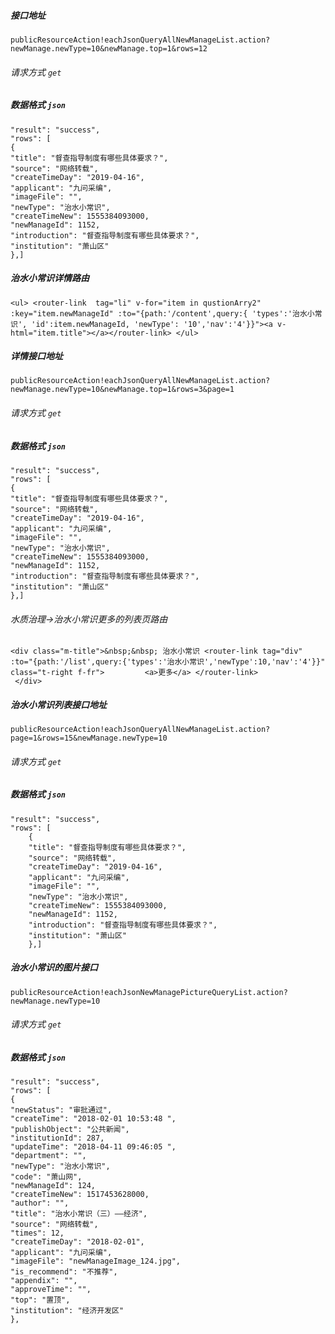 ##### 接口地址 
`publicResourceAction!eachJsonQueryAllNewManageList.action?newManage.newType=10&newManage.top=1&rows=12`

###### 请求方式 `get`

##### 数据格式  `json`

```
"result": "success",
"rows": [
{
"title": "督查指导制度有哪些具体要求？",
"source": "网络转载",
"createTimeDay": "2019-04-16",
"applicant": "九问采编",
"imageFile": "",
"newType": "治水小常识",
"createTimeNew": 1555384093000,
"newManageId": 1152,
"introduction": "督查指导制度有哪些具体要求？",
"institution": "萧山区"
},]

```    

##### 治水小常识详情路由
  `<ul> <router-link  tag="li" v-for="item in qustionArry2" :key="item.newManageId" :to="{path:'/content',query:{ 'types':'治水小常识', 'id':item.newManageId, 'newType': '10','nav':'4'}}"><a v-html="item.title"></a></router-link> </ul>`
  

##### 详情接口地址  
`publicResourceAction!eachJsonQueryAllNewManageList.action?newManage.newType=10&newManage.top=1&rows=3&page=1`

###### 请求方式  `get`

##### 数据格式   `json`

```
"result": "success",
"rows": [
{
"title": "督查指导制度有哪些具体要求？",
"source": "网络转载",
"createTimeDay": "2019-04-16",
"applicant": "九问采编",
"imageFile": "",
"newType": "治水小常识",
"createTimeNew": 1555384093000,
"newManageId": 1152,
"introduction": "督查指导制度有哪些具体要求？",
"institution": "萧山区"
},]
```    
###### 水质治理->治水小常识更多的列表页路由
```
<div class="m-title">&nbsp;&nbsp; 治水小常识 <router-link tag="div" :to="{path:'/list',query:{'types':'治水小常识','newType':10,'nav':'4'}}"   class="t-right f-fr">         <a>更多</a> </router-link>
 </div>
```
##### 治水小常识列表接口地址  
`publicResourceAction!eachJsonQueryAllNewManageList.action?page=1&rows=15&newManage.newType=10`

###### 请求方式  `get`

##### 数据格式   `json`

```
"result": "success",
"rows": [
    {
    "title": "督查指导制度有哪些具体要求？",
    "source": "网络转载",
    "createTimeDay": "2019-04-16",
    "applicant": "九问采编",
    "imageFile": "",
    "newType": "治水小常识",
    "createTimeNew": 1555384093000,
    "newManageId": 1152,
    "introduction": "督查指导制度有哪些具体要求？",
    "institution": "萧山区"
    },]
```
##### 治水小常识的图片接口
`publicResourceAction!eachJsonNewManagePictureQueryList.action?newManage.newType=10`

###### 请求方式  `get`

##### 数据格式   `json`

```
"result": "success",
"rows": [
{
"newStatus": "审批通过",
"createTime": "2018-02-01 10:53:48 ",
"publishObject": "公共新闻",
"institutionId": 287,
"updateTime": "2018-04-11 09:46:05 ",
"department": "",
"newType": "治水小常识",
"code": "萧山网",
"newManageId": 124,
"createTimeNew": 1517453628000,
"author": "",
"title": "治水小常识（三）——经济",
"source": "网络转载",
"times": 12,
"createTimeDay": "2018-02-01",
"applicant": "九问采编",
"imageFile": "newManageImage_124.jpg",
"is_recommend": "不推荐",
"appendix": "",
"approveTime": "",
"top": "置顶",
"institution": "经济开发区"
},
```